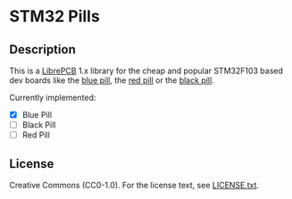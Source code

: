 # STM32 Pills

## Description

This is a [LibrePCB][librepcb] 1.x library for the cheap and popular STM32F103
based dev boards like the [blue pill][bluepill], the [red pill][redpill] or the
[black pill][blackpill].

Currently implemented:

- [x] Blue Pill
- [ ] Black Pill
- [ ] Red Pill

[librepcb]: http://librepcb.org/
[bluepill]: https://wiki.stm32duino.com/index.php?title=Blue_Pill
[blackpill]: https://wiki.stm32duino.com/index.php?title=Black_Pill
[redpill]: https://wiki.stm32duino.com/index.php?title=Red_Pill

## License

Creative Commons (CC0-1.0). For the license text, see [LICENSE.txt](LICENSE.txt).
